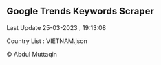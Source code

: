 

## Google Trends Keywords Scraper 
 
Last Update 25-03-2023 , 19:13:08

Country List :
VIETNAM.json



© Abdul Muttaqin 
